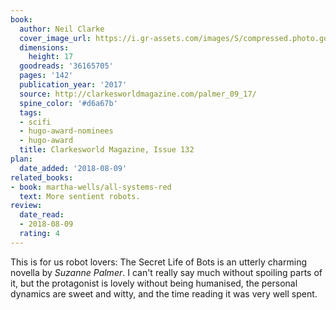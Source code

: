 ```yaml
---
book:
  author: Neil Clarke
  cover_image_url: https://i.gr-assets.com/images/S/compressed.photo.goodreads.com/books/1504312246l/36165705._SY475_.jpg
  dimensions:
    height: 17
  goodreads: '36165705'
  pages: '142'
  publication_year: '2017'
  source: http://clarkesworldmagazine.com/palmer_09_17/
  spine_color: '#d6a67b'
  tags:
  - scifi
  - hugo-award-nominees
  - hugo-award
  title: Clarkesworld Magazine, Issue 132
plan:
  date_added: '2018-08-09'
related_books:
- book: martha-wells/all-systems-red
  text: More sentient robots.
review:
  date_read:
  - 2018-08-09
  rating: 4
---
```


This is for us robot lovers: The Secret Life of Bots
is an utterly charming novella by *Suzanne Palmer*. I can't really say much without spoiling parts of it, but the protagonist is lovely without being humanised, the personal dynamics are sweet and witty, and the time reading it was very well spent.
